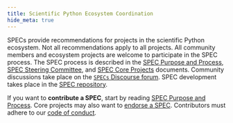 ```yaml
---
title: Scientific Python Ecosystem Coordination
hide_meta: true
---
```


SPECs provide recommendations for projects in the scientific Python ecosystem.
Not all recommendations apply to all projects.
All community members and ecosystem projects are welcome to participate in the SPEC process.
The SPEC process is described in the
[SPEC Purpose and Process](/specs/purpose-and-process),
[SPEC Steering Committee](/specs/steering-committee), and
[SPEC Core Projects](/specs/core-projects) documents.
Community discussions take place on the
[`SPECs` Discourse forum](https://discuss.scientific-python.org/c/specs/6).
SPEC development takes place in the [SPEC repository](https://github.com/scientific-python/specs).

If you want to **contribute a SPEC**, start by reading [SPEC Purpose and Process](/specs/purpose-and-process).
Core projects may also want to [endorse a SPEC](/specs/purpose-and-process/#endorsing-a-spec).
Contributors must adhere to our [code of conduct](https://scientific-python.org/code_of_conduct/).
